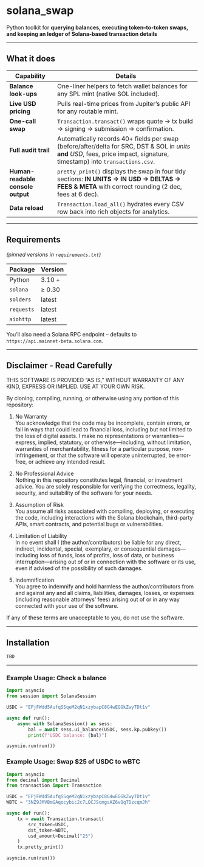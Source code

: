 # **solana_swap**
Python toolkit for **querying balances, executing token–to-token swaps, and keeping an ledger of Solana-based transaction details**

---

## What it does

| Capability | Details |
|------------|---------|
| **Balance look-ups** | One-liner helpers to fetch wallet balances for any SPL mint (native SOL included). |
| **Live USD pricing** | Pulls real-time prices from Jupiter’s public API for any routable mint. |
| **One-call swap** | `Transaction.transact()` wraps quote → tx build → signing → submission → confirmation. |
| **Full audit trail** | Automatically records 40+ fields per swap (before/after/delta for SRC, DST & SOL in *units* **and** *USD*, fees, price impact, signature, timestamp) into `transactions.csv`. |
| **Human-readable console output** | `pretty_print()` displays the swap in four tidy sections: **IN UNITS → IN USD → DELTAS → FEES & META** with correct rounding (2 dec, fees at 6 dec). |
| **Data reload** | `Transaction.load_all()` hydrates every CSV row back into rich objects for analytics. |

---

## Requirements
*(pinned versions in `requirements.txt`)*

| Package   | Version |
|-----------|---------|
| Python    | 3.10 +  |
| `solana`  | ≥ 0.30 |
| `solders` | latest |
| `requests`| latest |
| `aiohttp` | latest |

You’ll also need a Solana RPC endpoint – defaults to  
`https://api.mainnet-beta.solana.com`.

---

## Disclaimer - Read Carefully ##
THIS SOFTWARE IS PROVIDED “AS IS,” WITHOUT WARRANTY OF ANY KIND, EXPRESS OR IMPLIED.
USE AT YOUR OWN RISK.

By cloning, compiling, running, or otherwise using any portion of this repository:

1. No Warranty   
You acknowledge that the code may be incomplete, contain errors, or fail in ways that could lead to financial loss, including but not limited to the loss of digital assets. I make no representations or warranties—express, implied, statutory, or otherwise—including, without limitation, warranties of merchantability, fitness for a particular purpose, non-infringement, or that the software will operate uninterrupted, be error-free, or achieve any intended result.

3. No Professional Advice   
Nothing in this repository constitutes legal, financial, or investment advice. You are solely responsible for verifying the correctness, legality, security, and suitability of the software for your needs.

5. Assumption of Risk   
You assume all risks associated with compiling, deploying, or executing the code, including interactions with the Solana blockchain, third-party APIs, smart contracts, and potential bugs or vulnerabilities.

7. Limitation of Liability   
In no event shall I (the author/contributors) be liable for any direct, indirect, incidental, special, exemplary, or consequential damages—including loss of funds, loss of profits, loss of data, or business interruption—arising out of or in connection with the software or its use, even if advised of the possibility of such damages.

9. Indemnification    
You agree to indemnify and hold harmless the author/contributors from and against any and all claims, liabilities, damages, losses, or expenses (including reasonable attorneys’ fees) arising out of or in any way connected with your use of the software.

If any of these terms are unacceptable to you, do not use the software.

---

## Installation

```bash
TBD
```
---

### Example Usage: Check a balance

```python
import asyncio
from session import SolanaSession

USDC = "EPjFWdd5AufqSSqeM2qN1xzybapC8G4wEGGkZwyTDt1v"

async def run():
    async with SolanaSession() as sess:
        bal = await sess.ui_balance(USDC, sess.kp.pubkey())
        print(f"USDC balance: {bal}")

asyncio.run(run())

```

### Example Usage: Swap $25 of USDC to wBTC
```python
import asyncio
from decimal import Decimal
from transaction import Transaction

USDC = "EPjFWdd5AufqSSqeM2qN1xzybapC8G4wEGGkZwyTDt1v"
WBTC = "3NZ9JMVBmGAqocybic2c7LQCJScmgsAZ6vQqTDzcqmJh"

async def run():
    tx = await Transaction.transact(
        src_token=USDC,
        dst_token=WBTC,
        usd_amount=Decimal("25")
    )
    tx.pretty_print()

asyncio.run(run())
```

